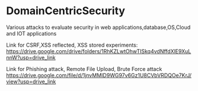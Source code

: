 # DomainCentricSecurity
Various attacks to evaluate security in web applications,database,OS,Cloud and IOT applications

Link for CSRF,XSS reflected, XSS stored experiments:
https://drive.google.com/drive/folders/1RhKZLwtOhwTISkq4vdNffdXlE9XuLnnW?usp=drive_link

Link for Phishing attack, Remote File Upload, Brute Force attack
https://drive.google.com/file/d/1jnvMMID9WG97v6Gz1U8CVbVRDQOe7KrJ/view?usp=drive_link

